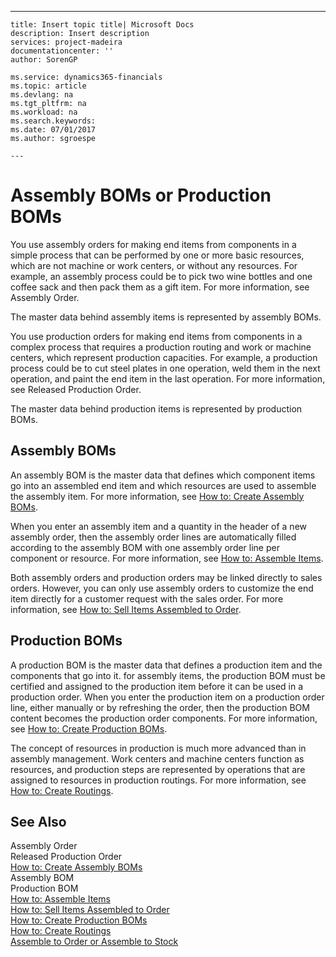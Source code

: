 ---
    title: Insert topic title| Microsoft Docs
    description: Insert description
    services: project-madeira
    documentationcenter: ''
    author: SorenGP

    ms.service: dynamics365-financials
    ms.topic: article
    ms.devlang: na
    ms.tgt_pltfrm: na
    ms.workload: na
    ms.search.keywords:
    ms.date: 07/01/2017
    ms.author: sgroespe

    ---
# Assembly BOMs or Production BOMs
You use assembly orders for making end items from components in a simple process that can be performed by one or more basic resources, which are not machine or work centers, or without any resources. For example, an assembly process could be to pick two wine bottles and one coffee sack and then pack them as a gift item. For more information, see Assembly Order.  
  
 The master data behind assembly items is represented by assembly BOMs.  
  
 You use production orders for making end items from components in a complex process that requires a production routing and work or machine centers, which represent production capacities. For example, a production process could be to cut steel plates in one operation, weld them in the next operation, and paint the end item in the last operation. For more information, see Released Production Order.  
  
 The master data behind production items is represented by production BOMs.  
  
## Assembly BOMs  
 An assembly BOM is the master data that defines which component items go into an assembled end item and which resources are used to assemble the assembly item. For more information, see [How to: Create Assembly BOMs](../DesignAndEngineering/how-to-create-assembly-boms.md).  
  
 When you enter an assembly item and a quantity in the header of a new assembly order, then the assembly order lines are automatically filled according to the assembly BOM with one assembly order line per component or resource. For more information, see [How to: Assemble Items](../WarehouseActivities/how-to-assemble-items.md).  
  
 Both assembly orders and production orders may be linked directly to sales orders. However, you can only use assembly orders to customize the end item directly for a customer request with the sales order. For more information, see [How to: Sell Items Assembled to Order](../Sales/how-to-sell-items-assembled-to-order.md).  
  
## Production BOMs  
 A production BOM is the master data that defines a production item and the components that go into it. for assembly items, the production BOM must be certified and assigned to the production item before it can be used in a production order. When you enter the production item on a production order line, either manually or by refreshing the order, then the production BOM content becomes the production order components. For more information, see [How to: Create Production BOMs](../DesignAndEngineering/how-to-create-production-boms.md).  
  
 The concept of resources in production is much more advanced than in assembly management. Work centers and machine centers function as resources, and production steps are represented by operations that are assigned to resources in production routings. For more information, see [How to: Create Routings](../DesignAndEngineering/how-to-create-routings.md).  
  
## See Also  
 Assembly Order   
 Released Production Order   
 [How to: Create Assembly BOMs](../DesignAndEngineering/how-to-create-assembly-boms.md)   
 Assembly BOM   
 Production BOM   
 [How to: Assemble Items](../WarehouseActivities/how-to-assemble-items.md)   
 [How to: Sell Items Assembled to Order](../Sales/how-to-sell-items-assembled-to-order.md)   
 [How to: Create Production BOMs](../DesignAndEngineering/how-to-create-production-boms.md)   
 [How to: Create Routings](../DesignAndEngineering/how-to-create-routings.md)   
 [Assemble to Order or Assemble to Stock](../DesignAndEngineering/assemble-to-order-or-assemble-to-stock.md)